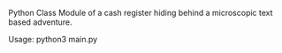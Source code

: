 Python Class Module of a cash register hiding behind a microscopic text based adventure.

Usage: python3 main.py
